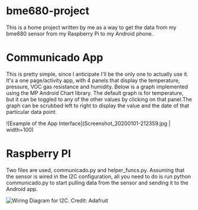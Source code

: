 # bme680-project
This is a home project written by me as a way to get the data from my bme680 sensor from my Raspberry Pi to my Android phone. 

# Communicado App

This is pretty simple, since I anticipate I'll be the only one to actually use it. It's a one page/activity app, with 4 panels that display the temperature, pressure, VOC gas resistance and humidity. Below is a graph implemented using the MP Android Chart library. The default graph is for temperature, but it can be toggled to any of the other values by clicking on that panel.The graph can be scrubbed left to right to display the value and the date of that particular data point. 

![Example of the App Interface](Screenshot_20200101-212359.jpg | width=100)

# Raspberry PI

Two files are used, communicado.py and helper_funcs.py. Assuming that the sensor is wired in the I2C configuration, all you need to do is run python communicado.py to start pulling data from the sensor and sending it to the Android app.

![Wiring Diagram for I2C. Credit: Adafruit](https://cdn-learn.adafruit.com/assets/assets/000/059/074/medium640/temperature___humidity_raspi_bme680_i2c_bb.jpg?1534112411)
